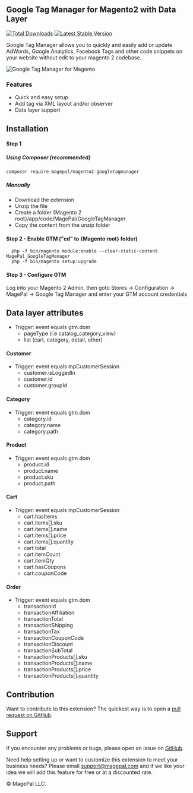 ## Google Tag Manager for Magento2 with Data Layer

[![Total Downloads](https://poser.pugx.org/magepal/magento2-googletagmanager/downloads)](https://packagist.org/packages/magepal/magento2-googletagmanager)
[![Latest Stable Version](https://poser.pugx.org/magepal/magento2-googletagmanager/v/stable)](https://packagist.org/packages/magepal/magento2-googletagmanager)

Google Tag Manager allows you to quickly and easily add or update AdWords, Google Analytics, Facebook Tags and other code snippets on your website without edit to your magento 2 codebase.

![Google Tag Manager for Magento](https://image.ibb.co/dhmoLx/Google_Tag_Manager_for_Magento2_by_Magepal.png)

### Features
* Quick and easy setup
* Add tag via XML layout and/or observer
* Data layer support

## Installation

#### Step 1
##### Using Composer (recommended)
```
composer require magepal/magento2-googletagmanager
```

##### Manually
 * Download the extension
 * Unzip the file
 * Create a folder {Magento 2 root}/app/code/MagePal/GoogleTagManager
 * Copy the content from the unzip folder


#### Step 2 - Enable GTM ("cd" to {Magento root} folder)
```
  php -f bin/magento module:enable --clear-static-content MagePal_GoogleTagManager
  php -f bin/magento setup:upgrade
```

#### Step 3 - Configure GTM

Log into your Magento 2 Admin, then goto Stores -> Configuration -> MagePal -> Google Tag Manager and enter your GTM account credentials

## Data layer attributes

* Trigger: event equals gtm.dom
  * pageType (i.e catalog_category_view)
  * list (cart, category, detail, other)


#### Customer
* Trigger: event equals mpCustomerSession
  * customer.isLoggedIn
  * customer.id
  * customer.groupId


#### Category
* Trigger: event equals gtm.dom
  * category.id
  * category.name
  * category.path

#### Product
* Trigger: event equals gtm.dom
  * product.id
  * product.name
  * product.sku
  * product.path

#### Cart
* Trigger: event equals mpCustomerSession
  * cart.hasItems
  * cart.items[].sku
  * cart.items[].name
  * cart.items[].price
  * cart.items[].quantity
  * cart.total
  * cart.itemCount
  * cart.itemQty
  * cart.hasCoupons
  * cart.couponCode

#### Order
* Trigger: event equals gtm.dom
  * transactionId
  * transactionAffiliation
  * transactionTotal
  * transactionShipping
  * transactionTax
  * transactionCouponCode
  * transactionDiscount
  * transactionSubTotal
  * transactionProducts[].sku
  * transactionProducts[].name
  * transactionProducts[].price
  * transactionProducts[].quantity

Contribution
---
Want to contribute to this extension? The quickest way is to open a [pull request on GitHub](https://help.github.com/articles/using-pull-requests).


Support
---
If you encounter any problems or bugs, please open an issue on [GitHub](https://github.com/magepal/magento2-googletagmanager/issues).

Need help setting up or want to customize this extension to meet your business needs? Please email support@magepal.com and if we like your idea we will add this feature for free or at a discounted rate.

© MagePal LLC.

